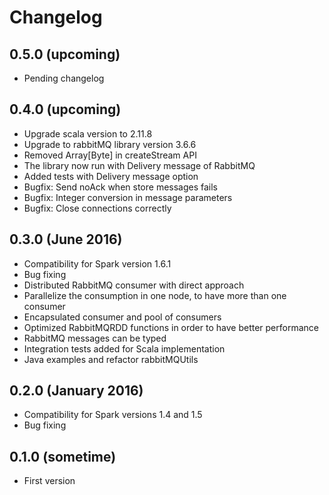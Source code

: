# Changelog

## 0.5.0 (upcoming)

* Pending changelog

## 0.4.0 (upcoming)

* Upgrade scala version to 2.11.8
* Upgrade to rabbitMQ library version 3.6.6
* Removed Array[Byte] in createStream API
* The library now run with Delivery message of RabbitMQ
* Added tests with Delivery message option
* Bugfix: Send noAck when store messages fails
* Bugfix: Integer conversion in message parameters
* Bugfix: Close connections correctly

## 0.3.0 (June 2016)

* Compatibility for Spark version 1.6.1
* Bug fixing
* Distributed RabbitMQ consumer with direct approach
* Parallelize the consumption in one node, to have more than one consumer
* Encapsulated consumer and pool of consumers
* Optimized RabbitMQRDD functions in order to have better performance
* RabbitMQ messages can be typed
* Integration tests added for Scala implementation
* Java examples and refactor rabbitMQUtils

## 0.2.0 (January 2016)

* Compatibility for Spark versions 1.4 and 1.5
* Bug fixing

## 0.1.0 (sometime)

* First version
